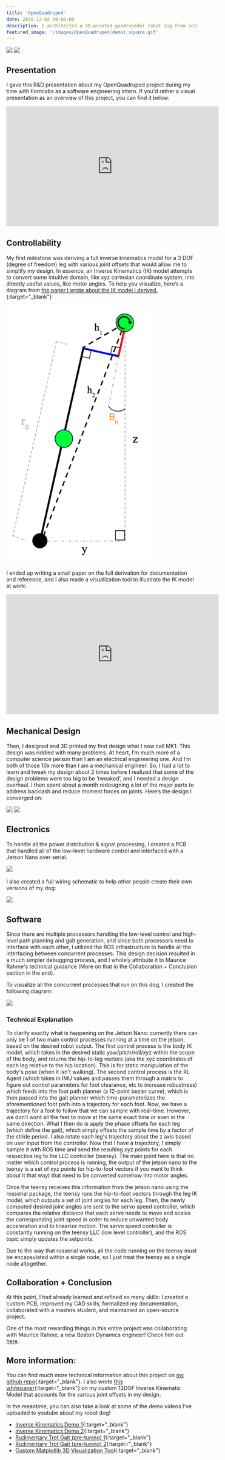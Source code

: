 ```yaml
---
title: 'OpenQuadruped'
date: 2020-12-02 00:00:00
description: I architected a 3D-printed quadrupedal robot dog from scratch. Features custom 12DOF Inverse Kinematics model + Intuitive Gait Planner.
featured_image: '/images/OpenQuadruped/demo1_square.gif'
---
```


<div class="centered">
	<img class="disp" src="/images/OpenQuadruped/demo0.gif">
	<img class="disp" src="/images/OpenQuadruped/demo1.gif">
</div>


## Presentation
I gave this R&D presentation about my OpenQuadruped project during my time with Formlabs as a software engineering intern. If you'd rather a visual presentation as an overview of this project, you can find it below:


<div class="centered">
	<iframe width="560" height="315" src="https://www.youtube.com/embed/K3KR-O-sAyI" frameborder="0" allow="accelerometer; autoplay; clipboard-write; encrypted-media; gyroscope; picture-in-picture" allowfullscreen></iframe>
</div>


## Controllability
My first milestone was deriving a full inverse kinematics model for a 3 DOF (degree of freedom) leg with various joint offsets that would allow me to simplify my design. In essence, an Inverse Kinematics (IK) model attempts to convert some intuitive domain, like xyz cartesian coordinate system, into directly useful values, like motor angles. To help you visualize, here’s a diagram from [the paper I wrote about the IK model I derived.](https://www.adham-e.dev/pdf/IK_Model.pdf){:target="_blank"}

<div class="centered">
	<img class="disp" src="/images/OpenQuadruped/ik_demo.png">
</div>

I ended up writing a small paper on the full derivation for documentation and reference, and I also made a visualization tool to illustrate the IK model at work:


<div class="centered">
	<iframe width="560" height="315" src="https://www.youtube.com/embed/LBjqJVEXwhM" frameborder="0" allow="accelerometer; autoplay; clipboard-write; encrypted-media; gyroscope; picture-in-picture" allowfullscreen></iframe>
</div>


## Mechanical Design
Then, I designed and 3D printed my first design what I now call MK1. This design was riddled with many problems. At heart, I’m much more of a computer science person than I am an electrical engineering one. And I’m both of those 10x more than I am a mechanical engineer. So, I had a lot to learn and tweak my design about 2 times before I realized that some of the design problems were too big to be ‘tweaked’, and I needed a design overhaul. I then spent about a month redesigning a lot of the major parts to address backlash and reduce moment forces on joints. Here’s the design I converged on:

<div class="centered">
	<img class="disp" src="https://github.com/adham-elarabawy/open-quadruped/raw/master/media/SideView.png">
	<img class="disp" src="https://github.com/adham-elarabawy/open-quadruped/raw/master/media/OpenQuadruped.png">
</div>


## Electronics
To handle all the power distribution & signal processing, I created a PCB that handled all of the low-level hardware control and interfaced with a Jetson Nano over serial.

<div class="centered">
	<img class="disp" src="https://github.com/adham-elarabawy/open-quadruped/raw/master/hardware/pcb/SinglePCB.png">
</div>

I also created a full wiring schematic to help other people create their own versions of my dog:
<div class="centered">
	<img class="disp" src="https://github.com/adham-elarabawy/OpenQuadruped/raw/master/media/wiring_diagram.png">
</div>


## Software
Since there are multiple processors handling the low-level control and high-level path planning and gait generation, and since both processors need to interface with each other, I utilized the ROS infrastructure to handle all the interfacing between concurrent processes. This design decision resulted in a much simpler debugging process, and I wholely attribute it to Maurice Rahme's technical guidance (More on that in the Collaboration + Conclusion section in the end).

To visualize all the concurrent processes that run on this dog, I created the following diagram:
<div class="centered">
	<img class="disp" src="https://github.com/adham-elarabawy/OpenQuadruped/raw/master/media/OpenQuadruped%20Node%20Infrastructure.png">
</div>


### Technical Explanation
To clarify exactly what is happening on the Jetson Nano: currently there can only be 1 of two main control processes running at a time on the jetson, based on the desired robot output. The first control process is the body IK model, which takes in the desired static yaw/pitch/roll/xyz within the scope of the body, and returns the hip-to-leg vectors (aka the xyz coordinates of each leg relative to the hip location). This is for static manipulation of the body's pose (when it isn't walking). The second control process is the RL Agent (which takes in IMU values and passes them through a matrix to figure out control parameters for foot clearance, etc to increase robustness) which feeds into the foot path planner (a 12-point bezier curve), which is then passed into the gait planner which time-parameterizes the aforementioned foot path into a trajectory for each foot. Now, we have a trajectory for a foot to follow that we can sample with real-time. However, we don't want all the feet to move at the same exact time or even in the same direction. What I then do is apply the phase offsets for each leg (which define the gait), which simply offsets the sample time by a factor of the stride period. I also rotate each leg's trajectory about the z axis based on user input from the controller. Now that I have a trajectory, I simply sample it with ROS time and send the resulting xyz points for each respective leg to the LLC controller (teensy). The main point here is that no matter which control process is running, the output of the jetson nano to the teensy is a set of xyz points (or hip-to-foot vectors if you want to think about it that way) that need to be converted somehow into motor angles.

Once the teensy receives this information from the jetson nano using the rosserial package, the teensy runs the hip-to-foot vectors through the leg IK model, which outputs a set of joint angles for each leg. Then, the newly computed desired joint angles are sent to the servo speed controller, which compares the relative distance that each servo needs to move and scales the corresponding joint speed in order to reduce unwanted body acceleration and to linearize motion. The servo speed controller is constantly running on the teensy LLC (low level controller), and the ROS topic simply updates the setpoints.

Due to the way that rosserial works, all the code running on the teensy must be encapsulated within a single node, so I just treat the teensy as a single node altogether.


## Collaboration + Conclusion
At this point, I had already learned and refined so many skills: I created a custom PCB, improved my CAD skills, formalized my documentation, collaborated with a masters student, and maintained an open-source project.

One of the most rewarding things in this entire project was collaborating with Maurice Rahme, a new Boston Dynamics engineer! Check him out [here](https://moribots.github.io/).


## More information:
You can find much more technical information about this project on [my github repo](https://github.com/adham-elarabawy/open-quadruped){:target="_blank"}. I also wrote [this whitepaper](https://www.adham-e.dev/pdf/IK_Model.pdf){:target="_blank"} on my custom 12DOF Inverse Kinematic Model that accounts for the various joint offsets in my design.

In the meantime, you can also take a look at some of the demo videos I've uploaded to youtube about my robot dog!

* [Inverse Kinematics Demo 1](https://youtu.be/fMi5kvk-6Ek){:target="_blank"}
* [Inverse Kinematics Demo 2](https://youtu.be/GEAmn419laA){:target="_blank"}
* [Rudimentary Trot Gait (pre-tuning) 1](https://youtu.be/_3zA3F-i4RU){:target="_blank"}
* [Rudimentary Trot Gait (pre-tuning) 2](https://youtu.be/O10b29GVjn4){:target="_blank"}
* [Custom Matplotlib 3D Visualization Tool](https://youtu.be/LBjqJVEXwhM){:target="_blank"}
